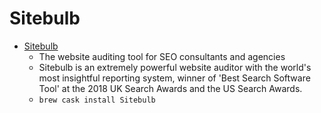 # Sitebulb
- [Sitebulb](https://sitebulb.com/)
  -  The website auditing tool for SEO consultants and agencies
  - Sitebulb is an extremely powerful website auditor with the world's most insightful reporting system, winner of 'Best Search Software Tool' at the 2018 UK Search Awards and the US Search Awards.
  - `brew cask install Sitebulb`
